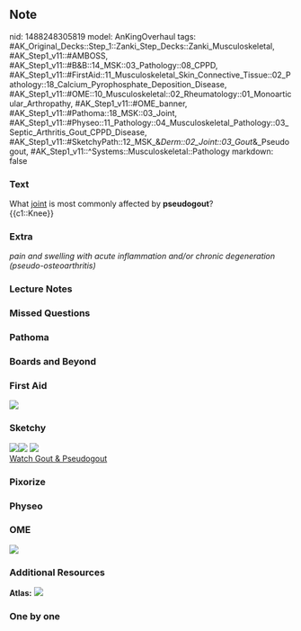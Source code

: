 ## Note
nid: 1488248305819
model: AnKingOverhaul
tags: #AK_Original_Decks::Step_1::Zanki_Step_Decks::Zanki_Musculoskeletal, #AK_Step1_v11::#AMBOSS, #AK_Step1_v11::#B&B::14_MSK::03_Pathology::08_CPPD, #AK_Step1_v11::#FirstAid::11_Musculoskeletal_Skin_Connective_Tissue::02_Pathology::18_Calcium_Pyrophosphate_Deposition_Disease, #AK_Step1_v11::#OME::10_Musculoskeletal::02_Rheumatology::01_Monoarticular_Arthropathy, #AK_Step1_v11::#OME_banner, #AK_Step1_v11::#Pathoma::18_MSK::03_Joint, #AK_Step1_v11::#Physeo::11_Pathology::04_Musculoskeletal_Pathology::03_Septic_Arthritis_Gout_CPPD_Disease, #AK_Step1_v11::#SketchyPath::12_MSK_&_Derm::02_Joint::03_Gout_&_Pseudogout, #AK_Step1_v11::^Systems::Musculoskeletal::Pathology
markdown: false

### Text
<div>
  What <u>joint</u> is most commonly affected by <b>pseudogout</b>?
</div>
<div>
  {{c1::Knee}}
</div>

### Extra
<i>pain and swelling with acute inflammation and/or chronic
degeneration (pseudo-osteoarthritis)</i>

### Lecture Notes


### Missed Questions


### Pathoma


### Boards and Beyond


### First Aid
<img src="tmpxpnAsA.png">

### Sketchy
<div><img src=
"Screen%20Shot%202020-03-11%20at%208.54.48%20PM.JPG"><img src=
"Screen%20Shot%202020-03-11%20at%208.55.00%20PM.JPG"> <img src=
"tmp3RpK1o_1566160514431_1566160514431.png"></div><a href=
"https://dashboard.sketchy.com/study/medical/courses/medical-pathophysiology/units/medical-pathophysiology-musculoskeletal-derm/videos/medical-pathophysiology-musculoskeletal-and-derm-joint-gout-and-pseudogout?utm_source=anki&utm_medium=partnership&utm_campaign=february_update&utm_content=medical">Watch
Gout & Pseudogout</a>

### Pixorize


### Physeo


### OME
<div class="ome-widget">
  <a href="https://onlinemeded.org?ref=anki"><img src=
  "_OME_AnkiFlashcards_General_7.png"></a>
</div>

### Additional Resources
<b>Atlas:</b> <img src="tmpBNboqT.png">

### One by one

